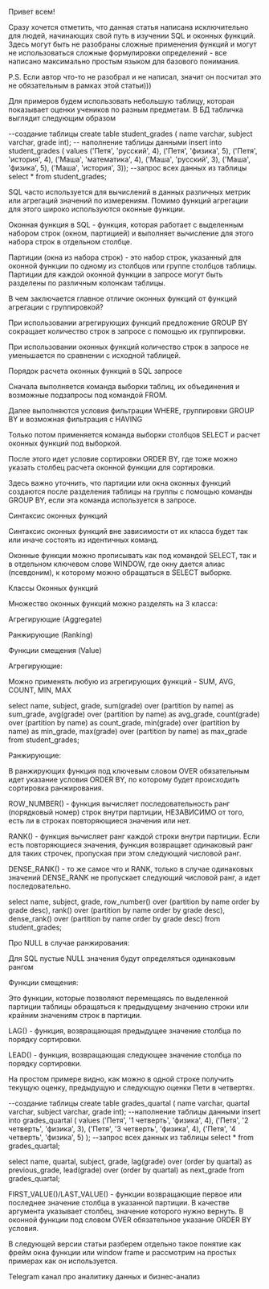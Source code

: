 Привет всем!

Сразу хочется отметить, что данная статья написана исключительно для людей, начинающих свой путь в изучении SQL и оконных функций. Здесь могут быть не разобраны сложные применения функций и могут не использоваться сложные формулировки определений - все написано максимально простым языком для базового понимания.

P.S. Если автор что-то не разобрал и не написал, значит он посчитал это не обязательным в рамках этой статьи)))

Для примеров будем использовать небольшую таблицу, которая показывает оценки учеников по разным предметам. В БД табличка выглядит следующим образом

--создание таблицы create table student_grades ( name varchar, subject varchar, grade int); -- наполнение таблицы данными insert into student_grades ( values ('Петя', 'русский', 4), ('Петя', 'физика', 5), ('Петя', 'история', 4), ('Маша', 'математика', 4), ('Маша', 'русский', 3), ('Маша', 'физика', 5), ('Маша', 'история', 3)); --запрос всех данных из таблицы select * from student_grades;

SQL часто используется для вычислений в данных различных метрик или агрегаций значений по измерениям. Помимо функций агрегации для этого широко используются оконные функции.

Оконная функция в SQL - функция, которая работает с выделенным набором строк (окном, партицией) и выполняет вычисление для этого набора строк в отдельном столбце.

Партиции (окна из набора строк) - это набор строк, указанный для оконной функции по одному из столбцов или группе столбцов таблицы. Партиции для каждой оконной функции в запросе могут быть разделены по различным колонкам таблицы.

В чем заключается главное отличие оконных функций от функций агрегации с группировкой?

При использовании агрегирующих функций предложение GROUP BY сокращает количество строк в запросе с помощью их группировки.

При использовании оконных функций количество строк в запросе не уменьшается по сравнении с исходной таблицей.

Порядок расчета оконных функций в SQL запросе

Сначала выполняется команда выборки таблиц, их объединения и возможные подзапросы под командой FROM.

Далее выполняются условия фильтрации WHERE, группировки GROUP BY и возможная фильтрация c HAVING

Только потом применяется команда выборки столбцов SELECT и расчет оконных функций под выборкой.

После этого идет условие сортировки ORDER BY, где тоже можно указать столбец расчета оконной функции для сортировки.

Здесь важно уточнить, что партиции или окна оконных функций создаются после разделения таблицы на группы с помощью команды GROUP BY, если эта команда используется в запросе.

Синтаксис оконных функций

Синтаксис оконных функций вне зависимости от их класса будет так или иначе состоять из идентичных команд.

Оконные функции можно прописывать как под командой SELECT, так и в отдельном ключевом слове WINDOW, где окну дается алиас (псевдоним), к которому можно обращаться в SELECT выборке.

Классы Оконных функций

Множество оконных функций можно разделять на 3 класса:

Агрегирующие (Aggregate)

Ранжирующие (Ranking)

Функции смещения (Value)

Агрегирующие:

Можно применять любую из агрегирующих функций - SUM, AVG, COUNT, MIN, MAX

select name, subject, grade, sum(grade) over (partition by name) as sum_grade, avg(grade) over (partition by name) as avg_grade, count(grade) over (partition by name) as count_grade, min(grade) over (partition by name) as min_grade, max(grade) over (partition by name) as max_grade from student_grades;

Ранжирующие:

В ранжирующих функция под ключевым словом OVER обязательным идет указание условия ORDER BY, по которому будет происходить сортировка ранжирования.

ROW_NUMBER() - функция вычисляет последовательность ранг (порядковый номер) строк внутри партиции, НЕЗАВИСИМО от того, есть ли в строках повторяющиеся значения или нет.

RANK() - функция вычисляет ранг каждой строки внутри партиции. Если есть повторяющиеся значения, функция возвращает одинаковый ранг для таких строчек, пропуская при этом следующий числовой ранг.

DENSE_RANK() - то же самое что и RANK, только в случае одинаковых значений DENSE_RANK не пропускает следующий числовой ранг, а идет последовательно.

select name, subject, grade, row_number() over (partition by name order by grade desc), rank() over (partition by name order by grade desc), dense_rank() over (partition by name order by grade desc) from student_grades;

Про NULL в случае ранжирования:

Для SQL пустые NULL значения будут определяться одинаковым рангом

Функции смещения:

Это функции, которые позволяют перемещаясь по выделенной партиции таблицы обращаться к предыдущему значению строки или крайним значениям строк в партиции.

LAG() - функция, возвращающая предыдущее значение столбца по порядку сортировки.

LEAD() - функция, возвращающая следующее значение столбца по порядку сортировки.

На простом примере видно, как можно в одной строке получить текущую оценку, предыдущую и следующую оценки Пети в четвертях.

--создание таблицы create table grades_quartal ( name varchar, quartal varchar, subject varchar, grade int); --наполнение таблицы данными insert into grades_quartal ( values ('Петя', '1 четверть', 'физика', 4), ('Петя', '2 четверть', 'физика', 3), ('Петя', '3 четверть', 'физика', 4), ('Петя', '4 четверть', 'физика', 5) ); --запрос всех данных из таблицы select * from grades_quartal;

select name, quartal, subject, grade, lag(grade) over (order by quartal) as previous_grade, lead(grade) over (order by quartal) as next_grade from grades_quartal;

FIRST_VALUE()/LAST_VALUE() - функции возвращающие первое или последнее значение столбца в указанной партиции. В качестве аргумента указывает столбец, значение которого нужно вернуть. В оконной функции под словом OVER обязательное указание ORDER BY условия.

В следующей версии статьи разберем отдельно такое понятие как фрейм окна функции или window frame и рассмотрим на простых примерах как он используется.

Telegram канал про аналитику данных и бизнес-анализ